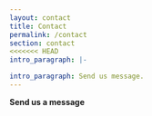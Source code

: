 ```yaml
---
layout: contact
title: Contact
permalink: /contact
section: contact
<<<<<<< HEAD
intro_paragraph: |-

intro_paragraph: Send us message.
---
```


**Send us a message**
